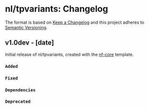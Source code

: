 # nl/tpvariants: Changelog

The format is based on [Keep a Changelog](https://keepachangelog.com/en/1.0.0/)
and this project adheres to [Semantic Versioning](https://semver.org/spec/v2.0.0.html).

## v1.0dev - [date]

Initial release of nl/tpvariants, created with the [nf-core](https://nf-co.re/) template.

### `Added`

### `Fixed`

### `Dependencies`

### `Deprecated`
